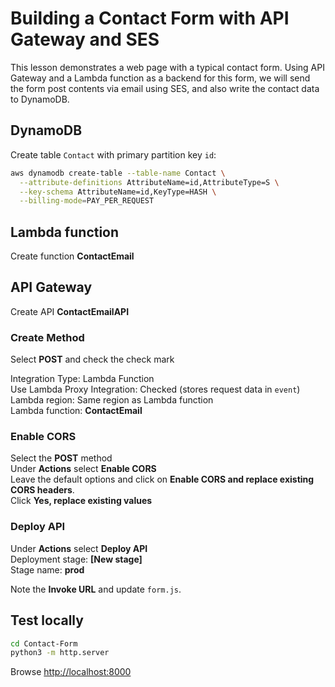# Building a Contact Form with API Gateway and SES

This lesson demonstrates a web page with a typical contact form. Using API Gateway and a Lambda function as a backend for this form, we will send the form post contents via email using SES, and also write the contact data to DynamoDB.

## DynamoDB

Create table `Contact` with primary partition key `id`:

```sh
aws dynamodb create-table --table-name Contact \
  --attribute-definitions AttributeName=id,AttributeType=S \
  --key-schema AttributeName=id,KeyType=HASH \
  --billing-mode=PAY_PER_REQUEST
```

## Lambda function

Create function **ContactEmail**

## API Gateway

Create API **ContactEmailAPI**

### Create Method

Select **POST** and check the check mark  

Integration Type: Lambda Function  
Use Lambda Proxy Integration: Checked (stores request data in `event`)  
Lambda region: Same region as Lambda function  
Lambda function: **ContactEmail**

### Enable CORS

Select the **POST** method  
Under **Actions** select **Enable CORS**  
Leave the default options and click on **Enable CORS and replace existing CORS headers**.  
Click **Yes, replace existing values**

### Deploy API

Under **Actions** select **Deploy API**  
Deployment stage: **[New stage]**  
Stage name: **prod**  

Note the **Invoke URL** and update `form.js`.

## Test locally

```sh
cd Contact-Form
python3 -m http.server
```

Browse <http://localhost:8000>
